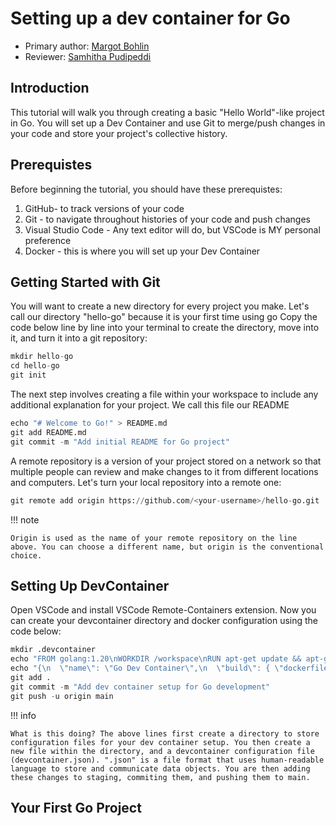 # Setting up a dev container for Go
* Primary author: [Margot Bohlin](https://github.com/margotbohlin)
* Reviewer: [Samhitha Pudipeddi](https://github.com/samhipudi)

## Introduction

This tutorial will walk you through creating a basic "Hello World"-like project in Go. You will set up a Dev Container and use Git to merge/push changes in your code and store your project's collective history.

## Prerequistes
Before beginning the tutorial, you should have these prerequistes:
1. GitHub- to track versions of your code
2. Git - to navigate throughout histories of your code and push changes 
3. Visual Studio Code - Any text editor will do, but VSCode is MY personal preference
4. Docker - this is where you will set up your Dev Container

## Getting Started with Git
You will want to create a new directory for every project you make. Let's call our directory "hello-go" because it is your first time using go
Copy the code below line by line into your terminal to create the directory, move into it, and turn it into a git repository:
``` py
mkdir hello-go
cd hello-go
git init
```
The next step involves creating a file within your workspace to include any additional explanation for your project. We call this file our README
``` py
echo "# Welcome to Go!" > README.md
git add README.md
git commit -m "Add initial README for Go project"
```
A remote repository is a version of your project stored on a network so that multiple people can review and make changes to it from different locations and computers. Let's turn your local repository into a remote one:
``` py
git remote add origin https://github.com/<your-username>/hello-go.git
```
!!! note

    Origin is used as the name of your remote repository on the line above. You can choose a different name, but origin is the conventional choice.


## Setting Up DevContainer

Open VSCode and install VSCode Remote-Containers extension. Now you can create your devcontainer directory and docker configuration using the code below:
``` py
mkdir .devcontainer
echo "FROM golang:1.20\nWORKDIR /workspace\nRUN apt-get update && apt-get install -y git curl && apt-get clean\nENV PATH=\"/go/bin:$PATH\"" > .devcontainer/Dockerfile
echo "{\n  \"name\": \"Go Dev Container\",\n  \"build\": { \"dockerfile\": \"Dockerfile\" },\n  \"settings\": { \"go.gopath\": \"/workspace\" },\n  \"extensions\": [\"golang.go\", \"ms-azuretools.vscode-docker\"],\n  \"forwardPorts\": [8080],\n  \"workspaceFolder\": \"/workspace\"\n}" > .devcontainer/devcontainer.json
git add .
git commit -m "Add dev container setup for Go development"
git push -u origin main
```
!!! info

    What is this doing? The above lines first create a directory to store configuration files for your dev container setup. You then create a new file within the directory, and a devcontainer configuration file (devcontainer.json). ".json" is a file format that uses human-readable language to store and communicate data objects. You are then adding these changes to staging, commiting them, and pushing them to main. 


## Your First Go Project


